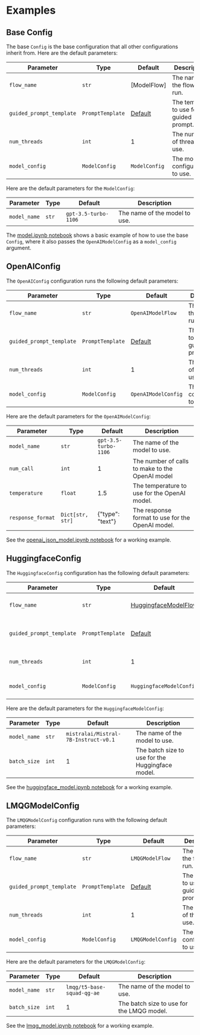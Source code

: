 # Examples
## Base Config
The base `Config` is the base configuration that all other configurations inherit from. Here are the default parameters:

| Parameter | Type | Default | Description |
| --- | --- | --- | --- |
| `flow_name` | `str` | [ModelFlow] | The name of the flow to run. |
| `guided_prompt_template` | `PromptTemplate` | [Default](../../README.md#2-prompting) | The template to use for the guided prompt. |
| `num_threads` | `int` | 1 | The number of threads to use. |
| `model_config` | `ModelConfig` | `ModelConfig` | The model configuration to use. |

Here are the default parameters for the `ModelConfig`:

| Parameter | Type | Default | Description |
| --- | --- | --- | --- |
| `model_name` | `str` | `gpt-3.5-turbo-1106` | The name of the model to use. |

The [model.ipynb notebook](./model.ipynb) shows a basic example of how to use the base `Config`, where it also passes the `OpenAIModelConfig` as a `model_config` argument.

## OpenAIConfig
The `OpenAIConfig` configuration runs the following default parameters:

| Parameter | Type | Default | Description |
| --- | --- | --- | --- |
| `flow_name` | `str` | `OpenAIModelFlow` | The name of the flow to run. |
| `guided_prompt_template` | `PromptTemplate` | [Default](../../README.md#2-prompting) | The template to use for the guided prompt. |
| `num_threads` | `int` | 1 | The number of threads to use. |
| `model_config` | `ModelConfig` | `OpenAIModelConfig` | The model configuration to use. |

Here are the default parameters for the `OpenAIModelConfig`:

| Parameter | Type | Default | Description |
| --- | --- | --- | --- |
| `model_name` | `str` | `gpt-3.5-turbo-1106` | The name of the model to use. |
| `num_call` | `int` | 1 | The number of calls to make to the OpenAI model |
| `temperature` | `float` | 1.5 | The temperature to use for the OpenAI model. |
| `response_format` | `Dict[str, str]` | {"type": "text"} | The response format to use for the OpenAI model. |

See the [openai_json_model.ipynb notebook](./openai_json_model.ipynb) for a working example.

## HuggingfaceConfig
The `HuggingfaceConfig` configuration has the following default parameters:

| Parameter | Type | Default | Description |
| --- | --- | --- | --- |
| `flow_name` | `str` | [HuggingfaceModelFlow](../../README.md#model) | The name of the flow to run. |
| `guided_prompt_template` | `PromptTemplate` | [Default](../../README.md#2-prompting) | The template to use for the guided prompt. |
| `num_threads` | `int` | 1 | The number of threads to use. |
| `model_config` | `ModelConfig` | `HuggingfaceModelConfig` | The model configuration to use. |

Here are the default parameters for the `HuggingfaceModelConfig`:

| Parameter | Type | Default | Description |
| --- | --- | --- | --- |
| `model_name` | `str` | `mistralai/Mistral-7B-Instruct-v0.1` | The name of the model to use. |
| `batch_size` | `int` | 1 | The batch size to use for the Huggingface model. |

See the [huggingface_model.ipynb notebook](./huggingface_model.ipynb) for a working example.

## LMQGModelConfig
The `LMQGModelConfig` configuration runs with the following default parameters:

| Parameter | Type | Default | Description |
| --- | --- | --- | --- |
| `flow_name` | `str` | `LMQGModelFlow` | The name of the flow to run. |
| `guided_prompt_template` | `PromptTemplate` | [Default](../../README.md#2-prompting) | The template to use for the guided prompt. |
| `num_threads` | `int` | 1 | The number of threads to use. |
| `model_config` | `ModelConfig` | `LMQGModelConfig` | The model configuration to use. |

Here are the default parameters for the `LMQGModelConfig`:

| Parameter | Type | Default | Description |
| --- | --- | --- | --- |
| `model_name` | `str` | `lmqg/t5-base-squad-qg-ae` | The name of the model to use. |
| `batch_size` | `int` | 1 | The batch size to use for the LMQG model. |

See the [lmqg_model.ipynb notebook](./lmqg_model.ipynb) for a working example.
